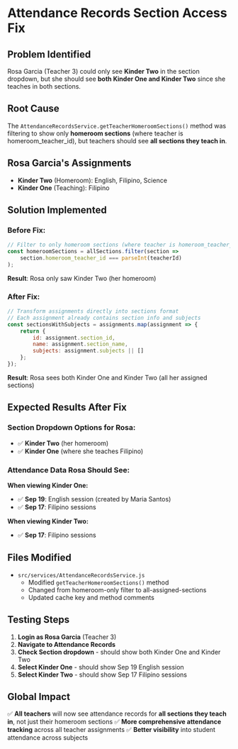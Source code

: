 # Attendance Records Section Access Fix

## Problem Identified
Rosa Garcia (Teacher 3) could only see **Kinder Two** in the section dropdown, but she should see **both Kinder One and Kinder Two** since she teaches in both sections.

## Root Cause
The `AttendanceRecordsService.getTeacherHomeroomSections()` method was filtering to show only **homeroom sections** (where teacher is homeroom_teacher_id), but teachers should see **all sections they teach in**.

## Rosa Garcia's Assignments
- **Kinder Two** (Homeroom): English, Filipino, Science
- **Kinder One** (Teaching): Filipino

## Solution Implemented

### Before Fix:
```javascript
// Filter to only homeroom sections (where teacher is homeroom_teacher_id)
const homeroomSections = allSections.filter(section => 
    section.homeroom_teacher_id === parseInt(teacherId)
);
```
**Result**: Rosa only saw Kinder Two (her homeroom)

### After Fix:
```javascript
// Transform assignments directly into sections format
// Each assignment already contains section info and subjects
const sectionsWithSubjects = assignments.map(assignment => {
    return {
        id: assignment.section_id,
        name: assignment.section_name,
        subjects: assignment.subjects || []
    };
});
```
**Result**: Rosa sees both Kinder One and Kinder Two (all her assigned sections)

## Expected Results After Fix

### Section Dropdown Options for Rosa:
- ✅ **Kinder Two** (her homeroom)
- ✅ **Kinder One** (where she teaches Filipino)

### Attendance Data Rosa Should See:

**When viewing Kinder One:**
- ✅ **Sep 19**: English session (created by Maria Santos)
- ✅ **Sep 17**: Filipino sessions

**When viewing Kinder Two:**
- ✅ **Sep 17**: Filipino sessions

## Files Modified
- `src/services/AttendanceRecordsService.js`
  - Modified `getTeacherHomeroomSections()` method
  - Changed from homeroom-only filter to all-assigned-sections
  - Updated cache key and method comments

## Testing Steps
1. **Login as Rosa Garcia** (Teacher 3)
2. **Navigate to Attendance Records**
3. **Check Section dropdown** - should show both Kinder One and Kinder Two
4. **Select Kinder One** - should show Sep 19 English session
5. **Select Kinder Two** - should show Sep 17 Filipino sessions

## Global Impact
✅ **All teachers** will now see attendance records for **all sections they teach in**, not just their homeroom sections
✅ **More comprehensive attendance tracking** across all teacher assignments
✅ **Better visibility** into student attendance across subjects
